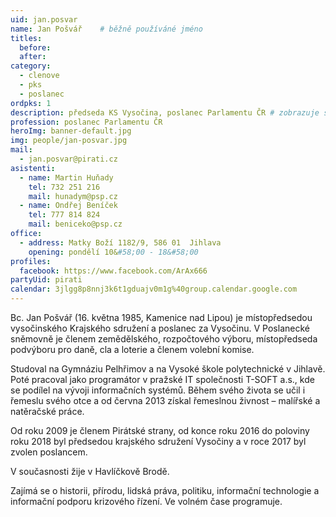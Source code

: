 ```yaml
---
uid: jan.posvar
name: Jan Pošvář  	# běžně používáné jméno
titles:
  before:
  after:
category:
  - clenove
  - pks
  - poslanec
ordpks: 1
description: předseda KS Vysočina, poslanec Parlamentu ČR # zobrazuje se v lide
profession: poslanec Parlamentu ČR
heroImg: banner-default.jpg
img: people/jan-posvar.jpg
mail:
  - jan.posvar@pirati.cz
asistenti:
  - name: Martin Huňady
    tel: 732 251 216
    mail: hunadym@psp.cz
  - name: Ondřej Beníček
    tel: 777 814 824
    mail: beniceko@psp.cz
office:
  - address: Matky Boží 1182/9, 586 01  Jihlava
    opening: pondělí 10&#58;00 - 18&#58;00
profiles:
  facebook: https://www.facebook.com/ArAx666
partyUid: pirati
calendar: 3jlgg8p8nnj3k6t1gduajv0m1g%40group.calendar.google.com
---
```


Bc. Jan Pošvář (16. května 1985, Kamenice nad Lipou) je místopředsedou vysočinského Krajského sdružení a poslanec za Vysočinu. V Poslanecké sněmovně je členem zemědělského, rozpočtového výboru, místopředseda podvýboru pro daně, cla a loterie a členem volební komise.

Studoval na Gymnáziu Pelhřimov a na Vysoké škole polytechnické v Jihlavě. Poté pracoval jako programátor v pražské IT společnosti T-SOFT a.s., kde se podílel na vývoji informačních systémů. Během svého života se učil i řemeslu svého otce a od června 2013 získal řemeslnou živnost – malířské a natěračské práce.

Od roku 2009 je členem Pirátské strany, od konce roku 2016 do poloviny roku 2018 byl předsedou krajského sdružení Vysočiny a v roce 2017 byl zvolen poslancem.

V současnosti žije v Havlíčkově Brodě.

Zajímá se o historii, přírodu, lidská práva, politiku, informační technologie a informační podporu krizového řízení. Ve volném čase programuje.
